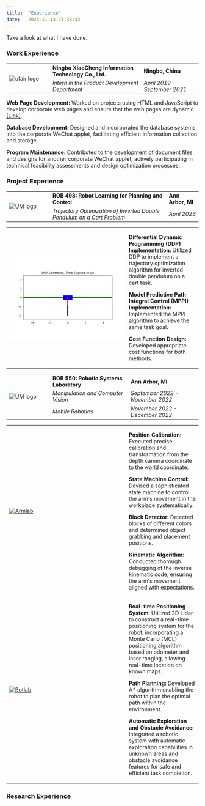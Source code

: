 ```yaml
---
title:  "Experience"
date:   2023-11-13 21:38:43
---
```

Take a look at what I have done.

### Work Experience

<div class="flip-card" onmouseenter="adjustPosition(true)" onmouseleave="adjustPosition(false)">
  <div class="flip-card-inner" id="flip-card-inner">
    <div class="flip-card-front">
      <table class="work">
        <tr>
          <td rowspan="2" style="width: 100px;"><img src="{{ site.baseurl }}/images/Data/ufair.png" alt="ufair logo" style="width:80px;height:80px;"></td>
          <td class="left"><strong> Ningbo XiaoCheng Information Technology Co., Ltd. </strong></td>
          <td class="right"><strong> Ningbo, China </strong></td>
        </tr>
        <tr>
          <td class="left"><em> Intern in the Product Development Department </em></td>
          <td class="right"><em> April 2019 – September 2021 </em></td>
        </tr>
      </table>
    </div>
    <div class="flip-card-back">
      <p class="p"><strong> Web Page Development: </strong> 
                            Worked on projects using HTML and JavaScript to develop corporate web pages and ensure that 
                            the web pages are dynamic <a href="https://ufair.net.cn/">[Link]</a>.
      </p> 
      <p class="p"><strong> Database Development: </strong> 
                            Designed and incorporated the database systems into the corporate WeChat applet, facilitating 
                            efficient information collection and storage.
      </p>
      <p class="p"><strong> Program Maintenance: </strong> 
                            Contributed to the development of document files and designs for another corporate WeChat applet, 
                            actively participating in technical feasibility assessments and design optimization processes.
      </p>
    </div>
  </div>
</div>


### Project Experience

<div class="flip-card-1" onmouseenter="adjustPosition1(true)" onmouseleave="adjustPosition1(false)">
  <div class="flip-card-inner-1" id="flip-card-inner-1">
    <div class="flip-card-front-1">
      <table class="work">
        <tr>
          <td rowspan="2" style="width: 100px;"><img src="{{ site.baseurl }}/images/Data/UM.png" alt="UM logo" style="width:80px;height:80px;"></td>
          <td class="left"><strong> ROB 498: Robot Learning for Planning and Control </strong></td>
          <td class="right"><strong> Ann Arbor, MI </strong></td>
        </tr>
        <tr>
          <td class="left"><em> Trajectory Optimization of Inverted Double Pendulum on a Cart Problem </em></td>
          <td class="right"><em> April 2023 </em></td>
        </tr>
      </table>
    </div>
    <div class="flip-card-back-1">
      <table class="work">
        <tr>
          <td style="width: 300px;">
            <a href="https://github.com/relifeto18/Differential_dynamic_programming_controller">
                <img src="https://github.com/relifeto18/Differential_dynamic_programming_controller/blob/main/idp_ddp.gif?raw=true" alt="DDP" style="width:300px;">
            </a>
          </td>
          <td class="p"><p class="p"><strong> Differential Dynamic Programming (DDP) Implementation: </strong> 
                                Utilized DDP to implement a trajectory optimization algorithm for inverted double pendulum on a cart task. </p>
                        <p class="p"><strong> Model Predictive Path Integral Control (MPPI) Implementation: </strong> 
                                Implemented the MPPI algorithm to achieve the same task goal. </p>
                        <p class="p"><strong> Cost Function Design: </strong> 
                                Developed appropriate cost functions for both methods. </p>
          </td>
        </tr>
      </table>
    </div>
  </div>
</div>

<div class="flip-card-2" onmouseenter="adjustPosition2(true)" onmouseleave="adjustPosition2(false)">
  <div class="flip-card-inner-2" id="flip-card-inner-2">
    <div class="flip-card-front-2">
      <table class="work">
        <tr>
          <td rowspan="3" style="width: 100px;"><img src="{{ site.baseurl }}/images/Data/UM.png" alt="UM logo" style="width:80px;height:80px;"></td>
          <td class="left"><strong> ROB 550: Robotic Systems Laboratory </strong></td>
          <td class="right"><strong> Ann Arbor, MI </strong></td>
        </tr>
        <tr>
          <td class="left"><em> Manipulation and Computer Vision </em></td>
          <td class="right"><em> September 2022 - November 2022 </em></td>
        </tr>
        <tr>
          <td class="left"><em> Mobile Robotics </em></td>
          <td class="right"><em> November 2022 - December 2022 </em></td>
        </tr>
      </table>
    </div>
    <div class="flip-card-back-2">
      <table class="work">
        <tr>
          <td style="width: 300px;">
            <a href="https://github.com/relifeto18/Armlab">
                <img src="https://github.com/relifeto18/Armlab/blob/main/grasp%20block.gif?raw=true" alt="Armlab" style="width:300px;">
            </a>
          </td>
          <td class="p"><p class="p"><strong> Position Calibration: </strong> 
                                              Executed precise calibration and transformation from the depth camera coordinate to the world coordinate. </p> 
                        <p class="p"><strong> State Machine Control: </strong> 
                                              Devised a sophisticated state machine to control the arm's movement in the workplace systematically. </p>
                        <p class="p"><strong> Block Detector: </strong> 
                                              Detected blocks of different colors and determined object grabbing and placement positions. </p>
                        <p class="p"><strong> Kinematic Algorithm: </strong> 
                                              Conducted thorough debugging of the inverse kinematic code, ensuring the arm's movement aligned with expectations. </p>
          </td>
        </tr>
        <tr>
          <td style="width: 300px;">
            <a href="https://github.com/relifeto18/Botlab">
                <img src="https://github.com/relifeto18/Botlab/blob/main/SLAM.gif?raw=true" alt="Botlab" style="width:300px;">
            </a>
          </td>
          <td class="p"><p class="p"><strong> Real-time Positioning System: </strong> 
                                    Utilized 2D Lidar to construct a real-time positioning system for the robot, incorporating a Monte Carlo (MCL) positioning algorithm based on odometer and laser ranging, allowing real-time location on known maps. </p>
                        <p class="p"><strong> Path Planning: </strong> 
                                    Developed A* algorithm enabling the robot to plan the optimal path within the environment. </p>
                        <p class="p"><strong> Automatic Exploration and Obstacle Avoidance: </strong> 
                                    Integrated a robotic system with automatic exploration capabilities in unknown areas and obstacle avoidance features for safe and efficient task completion. </p>
          </td>
        </tr>
      </table>
    </div>
  </div>
</div>


### Research Experience
